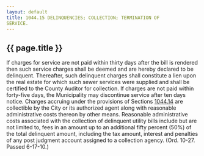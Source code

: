 ```yaml
---
layout: default 
title: 1044.15 DELINQUENCIES; COLLECTION; TERMINATION OF
SERVICE.
---
```


{{ page.title }}
----------------

If charges for service are not paid within thirty days after the bill is
rendered then such service charges shall be deemed and are hereby
declared to be delinquent. Thereafter, such delinquent charges shall
constitute a lien upon the real estate for which such sewer services
were supplied and shall be certified to the County Auditor for
collection. If charges are not paid within forty-five days, the
Municipality may discontinue service after ten days notice. Charges
accruing under the provisions of Sections [1044.14](44cbbcd4.html) are
collectible by the City or its authorized agent along with reasonable
administrative costs thereon by other means. Reasonable administrative
costs associated with the collection of delinquent utility bills include
but are not limited to, fees in an amount up to an additional fifty
percent (50%) of the total delinquent amount, including the tax amount,
interest and penalties of any post judgment account assigned to a
collection agency. (Ord. 10-27. Passed 6-17-10.)
